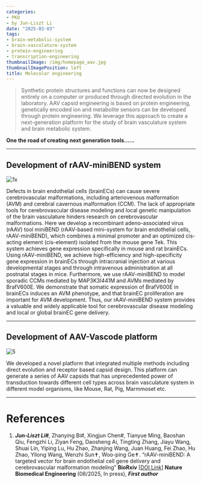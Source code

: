 ```yaml
---
categories:
- PKU
- by Jun-Liszt Li
date: "2025-03-03"
tags:
- brain-metabolic-system
- brain-vasculature-system
- protein-engineering
- transcription-engineering
thumbnailImage: /img/homepage_aav.jpg
thumbnailImagePosition: left
title: Molecular engineering
---
```


> Synthetic protein structures and functions can now be designed entirely on a computer or produced through directed evolution in the laboratory. AAV capsid engineering is based on protein engineering, genetically encoded ion and metabolite sensors can be developed through protein engineering. We leverage this approach to create a next-generation platform for the study of brain vasculature system and brain metabolic system.


<!--more-->

**One the road of creating next generation tools......**




---
## Development of rAAV-miniBEND system
![1x](/img/rAAV-miniBEND.png)

Defects in brain endothelial cells (brainECs) can cause severe cerebrovascular malformations, including arteriovenous malformation (AVM) and cerebral cavernous malformation (CCM). The lack of appropriate tools for cerebrovascular disease modeling and local genetic manipulation of the brain vasculature hinders research on cerebrovascular malformations. Here we develop a recombinant adeno-associated virus (rAAV) tool miniBEND (rAAV-based mini-system for brain endothelial cells, rAAV-miniBEND), which combines a minimal promoter and an optimized cis-acting element (cis-element) isolated from the mouse gene Tek. This system achieves gene expression specifically in mouse and rat brainECs. Using rAAV-miniBEND, we achieve high-efficiency and high-specificity gene expression in brainECs through intracranial injection at various developmental stages and through intravenous administration at all postnatal stages in mice. Furthermore, we use rAAV-miniBEND to model sporadic CCMs mediated by MAP3K3I441M and AVMs mediated by BrafV600E. We demonstrate that somatic expression of BrafV600E in brainECs induces an AVM phenotype, and that brainEC proliferation are important for AVM development. Thus, our rAAV-miniBEND system provides a valuable and widely applicable tool for cerebrovascular disease modeling and local or global brainEC gene delivery.




---


## Development of AAV-Vascode platform
![5](/img/homepage_aav.jpg)

We developed a novel platform that integrated multiple methods including direct evolution and receptor based capsid design. This platform can generate a series of AAV capsids that has unprecedented power of transduction towards different cell types across brain vasculature system in different model organisms, like Mouse, Rat, Pig, Marmmoset etc.



---
# References
1. ***Jun-Liszt Li#***, Zhanying Bi#, Xingjun Chen#, Tianyue Ming, Baoshan Qiu, Fengzhi Li, Ziyan Feng, Daosheng Ai, Tingting Zhang, Jiayu Wang, Shuai Lin, Yiping Lu, Hu Zhao, Zhanjing Wang, Juan Huang, Fei Zhao, Hu Zhao, Yilong Wang, Wenzhi Sun✝, Woo-ping Ge✝. “rAAV-miniBEND: A targeted vector for brain endothelial cell gene delivery and cerebrovascular malformation modeling” **BioRxiv** [[DOI Link](https://doi.org/10.1101/2025.06.10.658979)] **Nature Biomedical Engineering** (08/2025, In press),
_**First author**_


